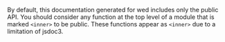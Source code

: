 By default, this documentation generated for wed includes only the
public API. You should consider any function at the top level of a
module that is marked `<inner>` to be public. These functions appear
as `<inner>` due to a limitation of jsdoc3.

